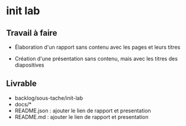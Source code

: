 # init lab
## Travail à faire
- Élaboration d'un rapport sans contenu avec les pages et leurs titres
   
- Création d'une présentation sans contenu, mais avec les titres des diapositives

## Livrable
- backlog/sous-tache/init-lab
- docs/*
- README.json : ajouter le lien de rapport et presentation
- README.md : ajouter le lien de rapport et presentation

  
  
